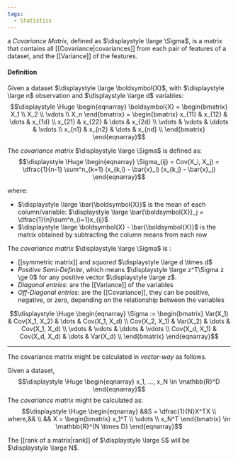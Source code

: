 ```yaml
---
tags:
  - Statistics
---
```

a *Covariance Matrix*, defined as $\displaystyle \large \Sigma$, is a matrix that contains all [[Covariance|covariances]] from each pair of features of a dataset, and the [[Variance]] of the features.

#### Definition

Given a dataset $\displaystyle \large \boldsymbol{X}$, with $\displaystyle \large n$ observation and $\displaystyle \large d$ variables:
$$\displaystyle \Huge \begin{eqnarray} 
\boldsymbol{X} 
= \begin{bmatrix}  X_1 \\ X_2 \\ \vdots \\ X_n \end{bmatrix}
= \begin{bmatrix} 
x_{11} & x_{12} & \dots & x_{1d} \\
x_{21} & x_{22} & \dots & x_{2d} \\
\vdots &  \vdots &  \ddots & \vdots \\
x_{n1} & x_{n2} & \dots & x_{nd} \\
\end{bmatrix}
\end{eqnarray}$$

The *covariance matrix* $\displaystyle \large \Sigma$ is defined as:
$$\displaystyle \Huge \begin{eqnarray} 
\Sigma_{ij} = Cov(X_i, X_j) = \dfrac{1}{n-1}
\sum^n_{k=1}
(x_{k,i} - \bar{x}_i)
(x_{k,j} - \bar{x}_j)
\end{eqnarray}$$

where:
- $\displaystyle \large \bar{\boldsymbol{X}}$ is the mean of each column/variable: $\displaystyle \large \bar{\boldsymbol{X}}_j = \dfrac{1}{n}\sum^n_{i=1}x_{ij}$ 
- $\displaystyle \large \boldsymbol{X} - \bar{\boldsymbol{X}}$ is the matrix obtained by subtracting the column means from each row

The *covariance matrix* $\displaystyle \large \Sigma$ is :
- [[symmetric matrix]] and *squared* $\displaystyle \large d \times d$
- *Positive Semi-Definite*, which means $\displaystyle \large z^T\Sigma z \ge 0$  for any positive vector $\displaystyle \large z$.
- *Diagonal entries*: are the [[Variance]] of the variables
- *Off-Diagonal entries*: are the [[Covariance]], they can be positive, negative, or zero, depending on the relationship between the variables


$$\displaystyle \Huge \begin{eqnarray} 
\Sigma := \begin{bmatrix} 
Var(X_1) & Cov(X_1, X_2) &  \dots & Cov(X_1, X_d) \\
Cov(X_2, X_1) & Var(X_2) & \dots & Cov(X_1, X_d) \\
\vdots &  \vdots &  \ddots & \vdots \\
Cov(X_d, X_1) & Cov(X_d, X_d) & \dots & Var(X_d) \\
\end{bmatrix}
\end{eqnarray}$$

---

The covariance matrix might be calculated in *vector-way* as follows.

Given a dataset,
$$\displaystyle \Huge \begin{eqnarray} 
x_1, ..., x_N \in \mathbb{R}^D
\end{eqnarray}$$
The *covariance matrix* might be calculated as:
$$\displaystyle \Huge \begin{eqnarray} 
&&S = \dfrac{1}{N}X^TX
\\
where,&&
\\
&& X = \begin{bmatrix} x_1^T \\ \vdots \\ x_N^T \end{bmatrix} \in \mathbb{R}^{N \times D}
\end{eqnarray}$$

The [[rank of a matrix|rank]] of $\displaystyle \large S$ will be $\displaystyle \large N$.


